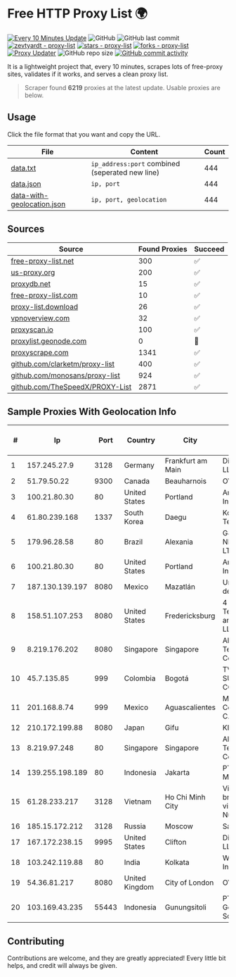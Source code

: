 
# Free HTTP Proxy List 🌍

[![Every 10 Minutes Update](https://github.com/mertguvencli/http-proxy-list/actions/workflows/main.yml/badge.svg?branch=main)](https://github.com/mertguvencli/http-proxy-list/actions/workflows/main.yml)
![GitHub](https://img.shields.io/github/license/mertguvencli/http-proxy-list)
![GitHub last commit](https://img.shields.io/github/last-commit/mertguvencli/http-proxy-list)
[![zevtyardt - proxy-list](https://img.shields.io/static/v1?label=zevtyardt&message=proxy-list&color=blue&logo=github)](https://github.com/zevtyardt/proxy-list "Go to GitHub repo")
[![stars - proxy-list](https://img.shields.io/github/stars/zevtyardt/proxy-list?style=social)](https://github.com/zevtyardt/proxy-list)
[![forks - proxy-list](https://img.shields.io/github/forks/zevtyardt/proxy-list?style=social)](https://github.com/zevtyardt/proxy-list)
[![Proxy Updater](https://github.com/zevtyardt/proxy-list/workflows/Proxy%20Updater/badge.svg)](https://github.com/zevtyardt/proxy-list/actions?query=workflow:"Proxy+Updater")
![GitHub repo size](https://img.shields.io/github/repo-size/zevtyardt/proxy-list)
[![GitHub commit activity](https://img.shields.io/github/commit-activity/m/zevtyardt/proxy-list?logo=commits)](https://github.com/zevtyardt/proxy-list/commits/main)

It is a lightweight project that, every 10 minutes, scrapes lots of free-proxy sites, validates if it works, and serves a clean proxy list.

> Scraper found **6219** proxies at the latest update. Usable proxies are below.

## Usage

Click the file format that you want and copy the URL.

|File|Content|Count|
|----|-------|-----|
|[data.txt](https://raw.githubusercontent.com/mertguvencli/http-proxy-list/main/proxy-list/data.txt)|`ip_address:port` combined (seperated new line)|444|
|[data.json](https://raw.githubusercontent.com/mertguvencli/http-proxy-list/main/proxy-list/data.json)|`ip, port`|444|
|[data-with-geolocation.json](https://raw.githubusercontent.com/mertguvencli/http-proxy-list/main/proxy-list/data-with-geolocation.json)|`ip, port, geolocation`|444|

## Sources

|Source|Found Proxies|Succeed|
|------|-------------|-------|
|[free-proxy-list.net](https://free-proxy-list.net)|300|✅|
|[us-proxy.org](https://www.us-proxy.org)|200|✅|
|[proxydb.net](http://proxydb.net)|15|✅|
|[free-proxy-list.com](https://free-proxy-list.com/?page=&port=&type%5B%5D=http&type%5B%5D=https&up_time=0&search=Search)|10|✅|
|[proxy-list.download](https://www.proxy-list.download/HTTP)|26|✅|
|[vpnoverview.com](https://vpnoverview.com/privacy/anonymous-browsing/free-proxy-servers)|32|✅|
|[proxyscan.io](https://www.proxyscan.io)|100|✅|
|[proxylist.geonode.com](https://proxylist.geonode.com/api/proxy-list?limit=300&page=1&sort_by=lastChecked&sort_type=desc&protocols=http,https)|0|🚫|
|[proxyscrape.com](https://api.proxyscrape.com/v2/?request=displayproxies&protocol=http&timeout=10000&country=all&ssl=all&anonymity=all)|1341|✅|
|[github.com/clarketm/proxy-list](https://raw.githubusercontent.com/clarketm/proxy-list/master/proxy-list-raw.txt)|400|✅|
|[github.com/monosans/proxy-list](https://raw.githubusercontent.com/monosans/proxy-list/main/proxies/http.txt)|924|✅|
|[github.com/TheSpeedX/PROXY-List](https://raw.githubusercontent.com/TheSpeedX/PROXY-List/master/http.txt)|2871|✅|


## Sample Proxies With Geolocation Info

|#|Ip|Port|Country|City|Internet Service Provider|
|-|--|----|-------|----|-------------------------|
|1|157.245.27.9|3128|Germany|Frankfurt am Main|DigitalOcean, LLC|
|2|51.79.50.22|9300|Canada|Beauharnois|OVH SAS|
|3|100.21.80.30|80|United States|Portland|Amazon.com, Inc.|
|4|61.80.239.168|1337|South Korea|Daegu|Korea Telecom|
|5|179.96.28.58|80|Brazil|Alexania|G8 NETWORKS LTDA|
|6|100.21.80.30|80|United States|Portland|Amazon.com, Inc.|
|7|187.130.139.197|8080|Mexico|Mazatlán|Uninet S.A. de C.V.|
|8|158.51.107.253|8080|United States|Fredericksburg|4 ip Technology and Media, LLC|
|9|8.219.176.202|8080|Singapore|Singapore|Alibaba (US) Technology Co., Ltd.|
|10|45.7.135.85|999|Colombia|Bogotá|TV AZTECA SUCURSAL COLOMBIA|
|11|201.168.8.74|999|Mexico|Aguascalientes|Marcatel Com, S.A. de C.V.|
|12|210.172.199.88|8080|Japan|Gifu|KITAGATA|
|13|8.219.97.248|80|Singapore|Singapore|Alibaba (US) Technology Co., Ltd.|
|14|139.255.198.189|80|Indonesia|Jakarta|PT. First Media, Tbk|
|15|61.28.233.217|3128|Vietnam|Ho Chi Minh City|Vinadata broadcast via vinagame AS Number|
|16|185.15.172.212|3128|Russia|Moscow|SafeData LLC|
|17|167.172.238.15|9995|United States|Clifton|DigitalOcean, LLC|
|18|103.242.119.88|80|India|Kolkata|Web Werks India Pvt. Ltd.|
|19|54.36.81.217|8080|United Kingdom|City of London|OVH SAS|
|20|103.169.43.235|55443|Indonesia|Gunungsitoli|PT Digital Gemilang Solusi|



## Contributing

Contributions are welcome, and they are greatly appreciated! Every
little bit helps, and credit will always be given.

